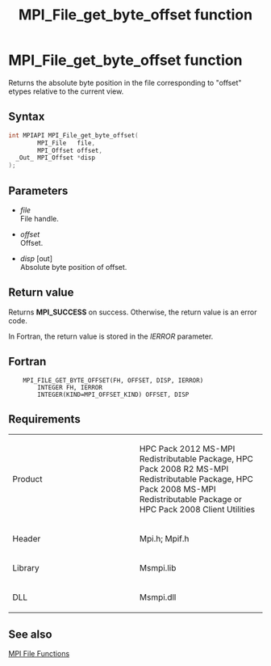 ﻿---
title: MPI_File_get_byte_offset function
TOCTitle: MPI_File_get_byte_offset function
ms:assetid: 8174a682-6f67-42b9-81eb-c08adb99ca48
ms:mtpsurl: https://msdn.microsoft.com/en-us/library/Dn473313(v=VS.85)
ms:contentKeyID: 59360859
ms.date: 03/28/2018
mtps_version: v=VS.85
f1_keywords:
- MPI_FILE_GET_BYTE_OFFSET
- mpif/MPI_File_get_byte_offset
- mpi/MPI_FILE_GET_BYTE_OFFSET
dev_langs:
- C++
- C
---

# MPI\_File\_get\_byte\_offset function

Returns the absolute byte position in the file corresponding to "offset" etypes relative to the current view.

## Syntax

``` c++
int MPIAPI MPI_File_get_byte_offset(
        MPI_File   file,
        MPI_Offset offset,
  _Out_ MPI_Offset *disp
);
```

## Parameters

  - *file*  
    File handle.

  - *offset*  
    Offset.

  - *disp* \[out\]  
    Absolute byte position of offset.

## Return value

Returns **MPI\_SUCCESS** on success. Otherwise, the return value is an error code.

In Fortran, the return value is stored in the *IERROR* parameter.

## Fortran

``` FORTRAN
    MPI_FILE_GET_BYTE_OFFSET(FH, OFFSET, DISP, IERROR)
        INTEGER FH, IERROR
        INTEGER(KIND=MPI_OFFSET_KIND) OFFSET, DISP
```

## Requirements

<table>
<colgroup>
<col style="width: 50%" />
<col style="width: 50%" />
</colgroup>
<tbody>
<tr class="odd">
<td><p>Product</p></td>
<td><p>HPC Pack 2012 MS-MPI Redistributable Package, HPC Pack 2008 R2 MS-MPI Redistributable Package, HPC Pack 2008 MS-MPI Redistributable Package or HPC Pack 2008 Client Utilities</p></td>
</tr>
<tr class="even">
<td><p>Header</p></td>
<td>Mpi.h;
Mpif.h</td>
</tr>
<tr class="odd">
<td><p>Library</p></td>
<td>Msmpi.lib</td>
</tr>
<tr class="even">
<td><p>DLL</p></td>
<td>Msmpi.dll</td>
</tr>
</tbody>
</table>


## See also

[MPI File Functions](mpi-file-functions.md)

